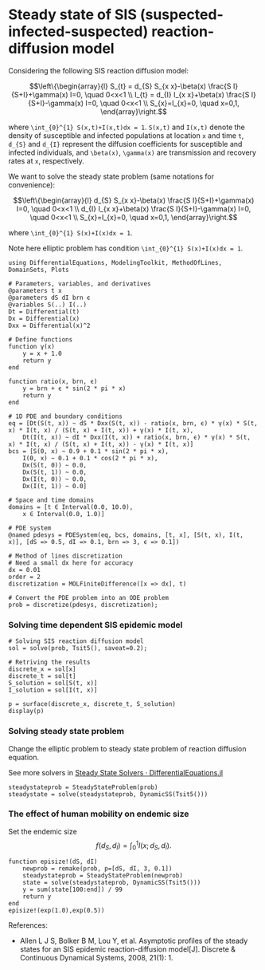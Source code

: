 # Steady state of SIS (suspected-infected-suspected) reaction-diffusion  model

Considering the following SIS reaction diffusion model:

```math
\left\{\begin{array}{l}
S_{t} = d_{S} S_{x x}-\beta(x) \frac{S I}{S+I}+\gamma(x) I=0, \quad 0<x<1 \\
I_{t} = d_{I} I_{x x}+\beta(x) \frac{S I}{S+I}-\gamma(x) I=0, \quad 0<x<1 \\
S_{x}=I_{x}=0, \quad x=0,1,
\end{array}\right.
```

where ``\int_{0}^{1} S(x,t)+I(x,t)dx = 1``. ``S(x,t)`` and ``I(x,t)``  denote the density of susceptible and  infected  populations at location ``x`` and time ``t``,  ``d_{S}`` and ``d_{I}`` represent the  diffusion coefficients for susceptible and infected  individuals, and  ``\beta(x)``, ``\gamma(x)`` are transmission  and recovery rates at ``x``, respectively.

We want to solve the steady state problem (same notations for convenience):

```math
\left\{\begin{array}{l}
d_{S} S_{x x}-\beta(x) \frac{S I}{S+I}+\gamma(x) I=0, \quad 0<x<1 \\
d_{I} I_{x x}+\beta(x) \frac{S I}{S+I}-\gamma(x) I=0, \quad 0<x<1 \\
S_{x}=I_{x}=0, \quad x=0,1,
\end{array}\right.
```

where ``\int_{0}^{1} S(x)+I(x)dx = 1``.

Note here elliptic problem has condition ``\int_{0}^{1} S(x)+I(x)dx = 1``.

```@example sispde
using DifferentialEquations, ModelingToolkit, MethodOfLines, DomainSets, Plots

# Parameters, variables, and derivatives
@parameters t x
@parameters dS dI brn ϵ
@variables S(..) I(..)
Dt = Differential(t)
Dx = Differential(x)
Dxx = Differential(x)^2

# Define functions
function γ(x)
    y = x + 1.0
    return y
end

function ratio(x, brn, ϵ)
    y = brn + ϵ * sin(2 * pi * x)
    return y
end

# 1D PDE and boundary conditions
eq = [Dt(S(t, x)) ~ dS * Dxx(S(t, x)) - ratio(x, brn, ϵ) * γ(x) * S(t, x) * I(t, x) / (S(t, x) + I(t, x)) + γ(x) * I(t, x),
    Dt(I(t, x)) ~ dI * Dxx(I(t, x)) + ratio(x, brn, ϵ) * γ(x) * S(t, x) * I(t, x) / (S(t, x) + I(t, x)) - γ(x) * I(t, x)]
bcs = [S(0, x) ~ 0.9 + 0.1 * sin(2 * pi * x),
    I(0, x) ~ 0.1 + 0.1 * cos(2 * pi * x),
    Dx(S(t, 0)) ~ 0.0,
    Dx(S(t, 1)) ~ 0.0,
    Dx(I(t, 0)) ~ 0.0,
    Dx(I(t, 1)) ~ 0.0]

# Space and time domains
domains = [t ∈ Interval(0.0, 10.0),
    x ∈ Interval(0.0, 1.0)]

# PDE system
@named pdesys = PDESystem(eq, bcs, domains, [t, x], [S(t, x), I(t, x)], [dS => 0.5, dI => 0.1, brn => 3, ϵ => 0.1])

# Method of lines discretization
# Need a small dx here for accuracy
dx = 0.01
order = 2
discretization = MOLFiniteDifference([x => dx], t)

# Convert the PDE problem into an ODE problem
prob = discretize(pdesys, discretization);
```

### Solving time dependent SIS epidemic model

```@example sispde
# Solving SIS reaction diffusion model
sol = solve(prob, Tsit5(), saveat=0.2);

# Retriving the results
discrete_x = sol[x]
discrete_t = sol[t]
S_solution = sol[S(t, x)]
I_solution = sol[I(t, x)]

p = surface(discrete_x, discrete_t, S_solution)
display(p)
```

### Solving steady state problem

Change the elliptic problem to steady state problem of reaction diffusion equation.

See more solvers in [Steady State Solvers · DifferentialEquations.jl](https://diffeq.sciml.ai/stable/solvers/steady_state_solve/)

```@example sispde
steadystateprob = SteadyStateProblem(prob)
steadystate = solve(steadystateprob, DynamicSS(Tsit5()))
```

### The effect of human mobility on endemic size

Set the endemic size
$$f(d_{S},d_{I}) = \int_{0}^{1}I(x;d_{S},d_{I}).$$

```@example sispde
function episize!(dS, dI)
    newprob = remake(prob, p=[dS, dI, 3, 0.1])
    steadystateprob = SteadyStateProblem(newprob)
    state = solve(steadystateprob, DynamicSS(Tsit5()))
    y = sum(state[100:end]) / 99
    return y
end
episize!(exp(1.0),exp(0.5))
```

References:

- Allen L J S, Bolker B M, Lou Y, et al. Asymptotic profiles of the steady states for an SIS epidemic reaction-diffusion model[J]. Discrete & Continuous Dynamical Systems, 2008, 21(1): 1.
